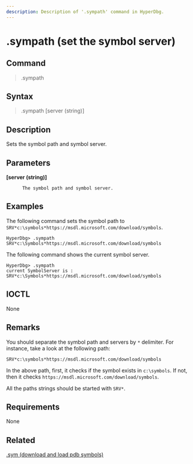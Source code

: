 ```yaml
---
description: Description of '.sympath' command in HyperDbg.
---
```


# .sympath \(set the symbol server\)

## Command

> .sympath

## Syntax

> .sympath \[server \(string\)\]

## Description

Sets the symbol path and symbol server.

## Parameters

**\[server \(string\)\]**

```text
      The symbol path and symbol server.
```

## Examples

The following command sets the symbol path to `SRV*c:\symbols*https://msdl.microsoft.com/download/symbols`.

```text
HyperDbg> .sympath SRV*c:\Symbols*https://msdl.microsoft.com/download/symbols
```

The following command shows the current symbol server.

```text
HyperDbg> .sympath
current SymbolServer is : SRV*c:\Symbols*https://msdl.microsoft.com/download/symbols
```

## IOCTL

None

## **Remarks**

You should separate the symbol path and servers by `*` delimiter. For instance, take a look at the following path:

`SRV*c:\symbols*https://msdl.microsoft.com/download/symbols`

In the above path, first, it checks if the symbol exists in `c:\symbols`. If not, then it checks `https://msdl.microsoft.com/download/symbols`.

All the paths strings should be started with `SRV*`.

## Requirements

None

## Related

[.sym \(download and load pdb symbols\)](https://docs.hyperdbg.org/commands/meta-commands/.sym)

